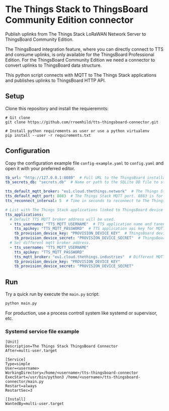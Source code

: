 # The Things Stack to ThingsBoard Community Edition connector

Publish uplinks from The Things Stack LoRaWAN Network Server to ThingsBoard Community Edition.

The ThingsBoard integration feature, where you can directly connect to TTS and consume uplinks, is only available for the ThingsBoard Professional Edition. For the ThingsBoard Community Edition we need a connector to convert uplinks to ThingsBoard data structure.

This python script connects with MQTT to The Things Stack applications and publishes uplinks to ThingsBoard HTTP API.

## Setup

Clone this repository and install the requieremnts:

```
# Git clone
git clone https://github.com/rroemhild/tts-thingsboard-connector.git

# Install python requirements as user or use a python virtualenv
pip install --user -r requirements.txt
```

## Configuration

Copy the configuration example file `config-example.yaml` to `config.yaml` and open it with your preferred editor.

```yaml
tb_url: "http://127.0.0.1:8080"  # Full URL to the ThingsBoard installation.
tb_secrets_db: "secrets.db"  # Name or path to the SQLite DB file to store ThingsBoard device access keys.

tts_default_mqtt_broker: "eu1.cloud.thethings.network"  # The Things Stack MQTT hostname for all applications.
tts_default_mqtt_port: 8883  # The Things Stack MQTT port. 8883 is for SSL.
tts_reconnect_interval: 5  # Time in seconds to reconnect to The Things Stack MQTT broker after the connection was reset.

# List with The Things Stack applications linked to ThingsBoard device profiles.
tts_applications:
  # Default TTS MQTT broker address will be used.
  - tts_username: "TTS_MQTT_USERNAME"  # TTS application name and tanent: my-app@ttn
    tts_apikey: "TTS_MQTT_PASSWORD"  # TTS application api key for MQTT integration.
    tb_provision_device_key: "PROVISION_DEVICE_KEY"  # ThingsBoard device profile provision key.
    tb_provision_device_secret: "PROVISION_DEVICE_SECRET"  # ThingsBoard device profile provision secret.
  # Set different mqtt broker address.
  - tts_username: "TTS_MQTT_USERNAME"
    tts_apikey: "TTS_MQTT_PASSWORD"
    tts_mqtt_broker: "eu1.cloud.thethings.industries"  # Different MQTT broker for this TTS application, optinal.
    tb_provision_device_key: "PROVISION_DEVICE_KEY"
    tb_provision_device_secret: "PROVISION_DEVICE_SECRET"
```

## Run

Try a quick run by execute the `main.py` script:

```bash
python main.py
```

For production, use a process controll system like systemd or supervisor, etc.

### Systemd service file example

```
[Unit]
Description=The Things Stack ThingsBoard Connector
After=multi-user.target

[Service]
Type=simple
User=<username>
WorkingDirectory=/home/<username>/tts-thingsboard-connector
ExecStart=/usr/bin/python3 /home/<username>/tts-thingsboard-connector/main.py
Restart=always
RestartSec=3

[Install]
WantedBy=multi-user.target
```
